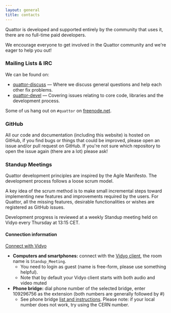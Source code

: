 ```yaml
---
layout: general
title: contacts
---
```


Quattor is developed and supported entirely by the community that uses it, there are no full-time paid developers.

We encourage everyone to get involved in the Quattor community and we're eager to help you out!

### Mailing Lists &amp; IRC

We can be found on:

* [quattor-discuss] &mdash; Where we discuss general questions and help each other fix problems.
* [quattor-devel] &mdash; Covering issues relating to core code, libraries and the development process.

Some of us hang out on `#quattor` on [freenode.net].

### GitHub

All our code and documentation (including this website) is hosted on GitHub,
if you find bugs or things that could be improved, please open an issue and/or pull request on GitHub.
If you're not sure which repository to open the issue again (there are a lot) please ask!

[quattor-discuss]: https://lists.sourceforge.net/lists/listinfo/quattor-discuss
[quattor-devel]: https://lists.sourceforge.net/lists/listinfo/quattor-devel
[freenode.net]: irc://chat.freenode.net:6667

### Standup Meetings

Quattor development principles are inspired by the Agile Manifesto.
The development process follows a loose scrum model.

A key idea of the scrum method is to make small incremental steps toward implementing new features and improvements required by the users. For Quattor, all the missing features, desirable functionalities or wishes are registered as GitHub issues.

Development progress is reviewed at a weekly Standup meeting held on Vidyo every Thursday at 13:15 CET.

#### Connection information

<a class='btn btn-primary' href='https://vidyoportal.cern.ch/flex.html?roomdirect.html&key=V8Dpb6amjXWr'>Connect with Vidyo</a>

* **Computers and smartphones:** connect with the [Vidyo client], the room name is `Standup_Meeting`.
    * You need to login as guest (name is free-form, please use something helpful).
    * Note that by default your Vidyo client starts with both audio and video muted
* **Phone bridge:** dial phone number of the selected bridge, enter 109296756 as the extension (both numbers are generally followed by #)
    * See phone bridge [list and instructions]. Please note: if your local number does not work, try using the CERN number.

[Vidyo client]:http://information-technology.web.cern.ch/services/fe/howto/users-install-vidyo-desktop-client
[list and instructions]:http://information-technology.web.cern.ch/services/fe/howto/users-join-vidyo-meeting-phone
